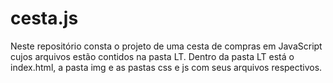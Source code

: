 # cesta.js
Neste repositório consta o projeto de uma cesta de compras em JavaScript cujos arquivos estão contidos na pasta LT.
Dentro da pasta LT está o index.html, a pasta img e as pastas css e js com seus arquivos respectivos.
